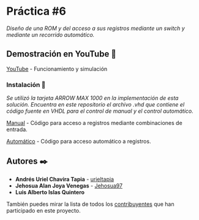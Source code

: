 # Práctica #6

_Diseño de una ROM y del acceso a sus registros mediante un switch y mediante un recorrido automático._

## Demostración en YouTube 🚀

[YouTube](https://youtu.be/OfQEVbPNYFc) - Funcionamiento y simulación

### Instalación 🔧

_Se utilizó la tarjeta ARROW MAX 1000 en la implementación de esta solución. Encuentra en este repositorio el archivo .vhd que contiene el código fuente en VHDL para el control de manual y el control automático._

[Manual](https://github.com/Jehosua97/Practicas-VLSI/blob/master/Practica%206/manual) - Código para acceso a registros mediante combinaciones de entrada.

[Automático](https://github.com/Jehosua97/Practicas-VLSI/blob/master/Practica%206/auto) - Código para acceso automático a registros.

## Autores ✒️

* **Andrés Uriel Chavira Tapia** - [urieltapia](https://github.com/urieltapia)
* **Jehosua Alan Joya Venegas** - [Jehosua97](https://github.com/Jehosua97)
* **Luis Alberto Islas Quintero**

También puedes mirar la lista de todos los [contribuyentes](https://github.com/Jehosua97/Practicas-VLSI/contributors) que han participado en este proyecto. 